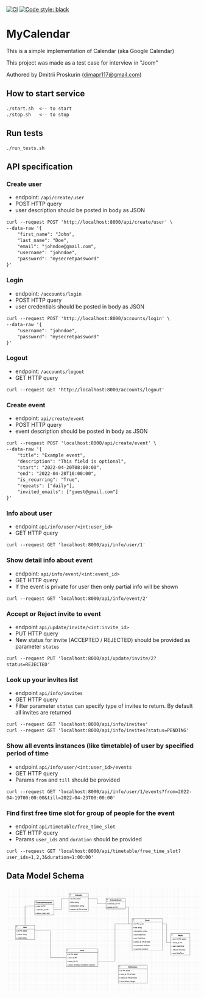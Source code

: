[![CI](https://github.com/DimaProskurin/MyCalendar/actions/workflows/main.yml/badge.svg)](https://github.com/DimaProskurin/MyCalendar/actions/workflows/main.yml) [![Code style: black](https://img.shields.io/badge/code%20style-black-000000.svg)](https://github.com/psf/black)


# MyCalendar

This is a simple implementation of Calendar (aka Google Calendar)

This project was made as a test case for interview in "Joom"

Authored by Dmitrii Proskurin (dimapr117@gmail.com)

## How to start service
```shell
./start.sh  <-- to start
./stop.sh   <-- to stop
```

## Run tests
```shell
./run_tests.sh
```


## API specification

### Create user
  * endpoint: `/api/create/user`
  * POST HTTP query
  * user description should be posted in body as JSON
```shell
curl --request POST 'http://localhost:8000/api/create/user' \
--data-raw '{
    "first_name": "John",
    "last_name": "Doe",
    "email": "johndoe@gmail.com",
    "username": "johndoe",
    "password": "mysecretpassword"
}'
```

### Login
  * endpoint: `/accounts/login`
  * POST HTTP query
  * user credentials should be posted in body as JSON
```shell
curl --request POST 'http://localhost:8000/accounts/login' \
--data-raw '{
    "username": "johndoe",
    "password": "mysecretpassword"
}'
```

### Logout
  * endpoint: `/accounts/logout`
  * GET HTTP query
```shell
curl --request GET 'http://localhost:8000/accounts/logout'
```

### Create event
  * endpoint: `api/create/event`
  * POST HTTP query
  * event description should be posted in body as JSON
```shell
curl --request POST 'localhost:8000/api/create/event' \
--data-raw '{
    "title": "Example event",
    "description": "This field is optional",
    "start": "2022-04-20T08:00:00",
    "end": "2022-04-20T10:00:00",
    "is_recurring": "True",
    "repeats": ["daily"],
    "invited_emails": ["guest@gmail.com"]
}'
```

### Info about user
  * endpoint `api/info/user/<int:user_id>`
  * GET HTTP query
```shell
curl --request GET 'localhost:8000/api/info/user/1'
```

### Show detail info about event
  * endpoint: `api/info/event/<int:event_id>`
  * GET HTTP query
  * If the event is private for user then only partial info will be shown
```shell
curl --request GET 'localhost:8000/api/info/event/2'
```

### Accept or Reject invite to event
  * endpoint `api/update/invite/<int:invite_id>`
  * PUT HTTP query
  * New status for invite (ACCEPTED / REJECTED) should be provided as parameter `status`
```shell
curl --request PUT 'localhost:8000/api/update/invite/2?status=REJECTED'
```

### Look up your invites list
  * endpoint `api/info/invites`
  * GET HTTP query
  * Filter parameter `status` can specify type of invites to return. By default all invites are returned
```shell
curl --request GET 'localhost:8000/api/info/invites'
curl --request GET 'localhost:8000/api/info/invites?status=PENDING'
```

### Show all events instances (like timetable) of user by specified period of time
  * endpoint `api/info/user/<int:user_id>/events`
  * GET HTTP query
  * Params `from` and `till` should be provided
```shell
curl --request GET 'localhost:8000/api/info/user/1/events?from=2022-04-19T00:00:00&till=2022-04-23T00:00:00'
```

### Find first free time slot for group of people for the event
  * endpoint `api/timetable/free_time_slot`
  * GET HTTP query
  * Params `user_ids` and `duration` should be provided 
```shell
curl --request GET 'localhost:8000/api/timetable/free_time_slot?user_ids=1,2,3&duration=1:00:00'
```


## Data Model Schema

![data_model_schema](./data_model_schema.png)

